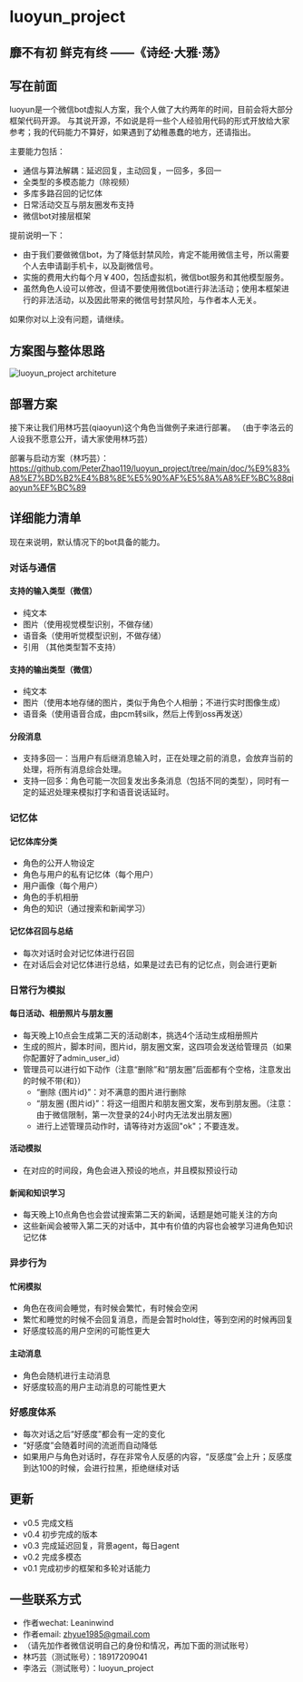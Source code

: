 # luoyun_project

## 靡不有初 鲜克有终 ——《诗经·大雅·荡》

## 写在前面
luoyun是一个微信bot虚拟人方案，我个人做了大约两年的时间，目前会将大部分框架代码开源。
与其说开源，不如说是将一些个人经验用代码的形式开放给大家参考；我的代码能力不算好，如果遇到了幼稚愚蠢的地方，还请指出。

主要能力包括：
- 通信与算法解耦：延迟回复，主动回复，一回多，多回一
- 全类型的多模态能力（除视频）
- 多库多路召回的记忆体
- 日常活动交互与朋友圈发布支持
- 微信bot对接层框架

提前说明一下：
- 由于我们要做微信bot，为了降低封禁风险，肯定不能用微信主号，所以需要个人去申请副手机卡，以及副微信号。
- 实施的费用大约每个月￥400，包括虚拟机，微信bot服务和其他模型服务。
- 虽然角色人设可以修改，但请不要使用微信bot进行非法活动；使用本框架进行的非法活动，以及因此带来的微信号封禁风险，与作者本人无关。

如果你对以上没有问题，请继续。

## 方案图与整体思路
![luoyun_project architeture](https://github.com/PeterZhao119/luoyun_project/blob/main/doc/luoyun_project%20architecture.png)

## 部署方案
接下来让我们用林巧芸(qiaoyun)这个角色当做例子来进行部署。
（由于李洛云的人设我不愿意公开，请大家使用林巧芸）

部署与启动方案（林巧芸）：
https://github.com/PeterZhao119/luoyun_project/tree/main/doc/%E9%83%A8%E7%BD%B2%E4%B8%8E%E5%90%AF%E5%8A%A8%EF%BC%88qiaoyun%EF%BC%89

## 详细能力清单
现在来说明，默认情况下的bot具备的能力。

### 对话与通信
#### 支持的输入类型（微信）
- 纯文本
- 图片（使用视觉模型识别，不做存储）
- 语音条（使用听觉模型识别，不做存储）
- 引用
（其他类型暂不支持）
#### 支持的输出类型（微信）
- 纯文本
- 图片（使用本地存储的图片，类似于角色个人相册；不进行实时图像生成）
- 语音条（使用语音合成，由pcm转silk，然后上传到oss再发送）
#### 分段消息
- 支持多回一：当用户有后继消息输入时，正在处理之前的消息，会放弃当前的处理，将所有消息综合处理。
- 支持一回多：角色可能一次回复发出多条消息（包括不同的类型），同时有一定的延迟处理来模拟打字和语音说话延时。

### 记忆体
#### 记忆体库分类
- 角色的公开人物设定
- 角色与用户的私有记忆体（每个用户）
- 用户画像（每个用户）
- 角色的手机相册
- 角色的知识（通过搜索和新闻学习）
#### 记忆体召回与总结
- 每次对话时会对记忆体进行召回
- 在对话后会对记忆体进行总结，如果是过去已有的记忆点，则会进行更新

### 日常行为模拟
#### 每日活动、相册照片与朋友圈
- 每天晚上10点会生成第二天的活动剧本，挑选4个活动生成相册照片
- 生成的照片，脚本时间，图片id，朋友圈文案，这四项会发送给管理员（如果你配置好了admin_user_id）
- 管理员可以进行如下动作（注意“删除”和“朋友圈”后面都有个空格，注意发出的时候不带{和}）
    - “删除 {图片id}”：对不满意的图片进行删除
    - “朋友圈 {图片id}”：将这一组图片和朋友圈文案，发布到朋友圈。（注意：由于微信限制，第一次登录的24小时内无法发出朋友圈）
    - 进行上述管理员动作时，请等待对方返回"ok"；不要连发。
#### 活动模拟
- 在对应的时间段，角色会进入预设的地点，并且模拟预设行动
#### 新闻和知识学习
- 每天晚上10点角色也会尝试搜索第二天的新闻，话题是她可能关注的方向
- 这些新闻会被带入第二天的对话中，其中有价值的内容也会被学习进角色知识记忆体

### 异步行为
#### 忙闲模拟
- 角色在夜间会睡觉，有时候会繁忙，有时候会空闲
- 繁忙和睡觉的时候不会回复消息，而是会暂时hold住，等到空闲的时候再回复
- 好感度较高的用户空闲的可能性更大
#### 主动消息
- 角色会随机进行主动消息
- 好感度较高的用户主动消息的可能性更大

### 好感度体系
- 每次对话之后“好感度”都会有一定的变化
- “好感度”会随着时间的流逝而自动降低
- 如果用户与角色对话时，存在非常令人反感的内容，“反感度”会上升；反感度到达100的时候，会进行拉黑，拒绝继续对话

## 更新
- v0.5 完成文档
- v0.4 初步完成的版本
- v0.3 完成延迟回复，背景agent，每日agent
- v0.2 完成多模态
- v0.1 完成初步的框架和多轮对话能力

## 一些联系方式
- 作者wechat: Leaninwind
- 作者email: zhyue1985@gmail.com
- （请先加作者微信说明自己的身份和情况，再加下面的测试账号）
- 林巧芸（测试账号）：18917209041
- 李洛云（测试账号）：luoyun_project